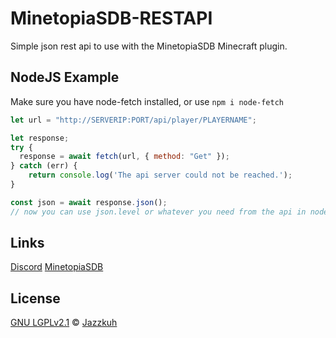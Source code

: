 # MinetopiaSDB-RESTAPI
Simple json rest api to use with the MinetopiaSDB Minecraft plugin.

## NodeJS Example
Make sure you have node-fetch installed, or use ``npm i node-fetch``

```js
let url = "http://SERVERIP:PORT/api/player/PLAYERNAME";

let response;
try {
  response = await fetch(url, { method: "Get" });
} catch (err) {
	return console.log('The api server could not be reached.');
}

const json = await response.json();
// now you can use json.level or whatever you need from the api in nodejs!
```

## Links
[Discord](https://discord.gg/AvRpCUZ) [MinetopiaSDB](https://minetopiasdb.nl/)

## License
[GNU LGPLv2.1](https://choosealicense.com/licenses/lgpl-2.1/) © [Jazzkuh](https://github.com/Jazzkuh/)
